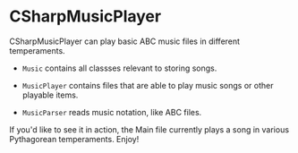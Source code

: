 # CSharpMusicPlayer

CSharpMusicPlayer can play basic ABC music files in different temperaments.

* `Music` contains all classses relevant to storing songs.

* `MusicPlayer` contains files that are able to play music songs or other playable items. 

* `MusicParser` reads music notation, like ABC files.

If you'd like to see it in action, the Main file currently plays a song in various Pythagorean temperaments. Enjoy!